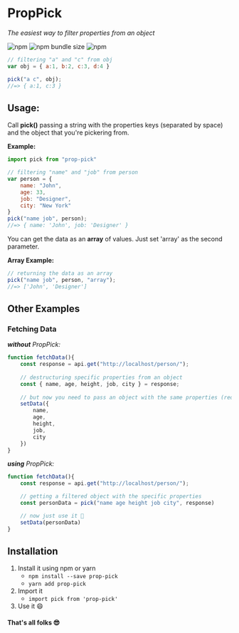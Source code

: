 # PropPick

*The easiest way to filter properties from an object*

![npm](https://img.shields.io/npm/dw/prop-pick)
![npm bundle size](https://img.shields.io/bundlephobia/min/prop-pick)
![npm](https://img.shields.io/npm/v/prop-pick)

```js
// filtering "a" and "c" from obj
var obj = { a:1, b:2, c:3, d:4 }

pick("a c", obj);
//=> { a:1, c:3 }
```

## Usage:
Call **pick()** passing a string with the properties keys (separated by space) and the object that you're pickering from.

**Example:**
```js
import pick from "prop-pick"

// filtering "name" and "job" from person
var person = {
    name: "John",
    age: 33,
    job: "Designer",
    city: "New York"
}
pick("name job", person);
//=> { name: 'John', job: 'Designer' }
```

You can get the data as an **array** of values. Just set 'array' as the second parameter.

**Array Example:**
```js
// returning the data as an array
pick("name job", person, "array");
//=> ['John', 'Designer']
```

## Other Examples
### Fetching Data
***without** PropPick:*
```js
function fetchData(){
    const response = api.get("http://localhost/person/");
    
    // destructuring specific properties from an object
    const { name, age, height, job, city } = response;
    
    // but now you need to pass an object with the same properties (redundancy 😩)
    setData({
        name,
        age,
        height,
        job,
        city
    })
}
```

***using** PropPick:*
```js
function fetchData(){
    const response = api.get("http://localhost/person/");

    // getting a filtered object with the specific properties
    const personData = pick("name age height job city", response)

    // now just use it 🤗
    setData(personData)
}
```

## Installation
1. Install it using npm or yarn
    - ``npm install --save prop-pick``
    - ``yarn add prop-pick``
2. Import it
    - ``import pick from 'prop-pick'``
2. Use it 😄

#### That's all folks 😎